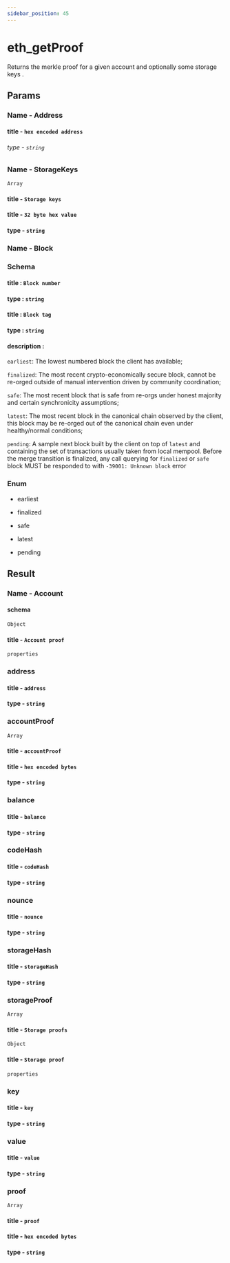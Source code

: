 ```yaml
---
sidebar_position: 45
---
```


# eth_getProof

Returns the merkle proof for a given account and optionally some storage keys .

## Params

### Name - Address  

#### title - `hex encoded address`
###### type - `string`

### Name - StorageKeys
`Array`

#### title - `Storage keys`
#### title - `32 byte hex value`
#### type - `string`

### Name - Block

### Schema

#### title : `Block number`

#### type : `string`

#### title : `Block tag`

#### type : `string`

#### description :

`earliest`: The lowest numbered block the client has available;

`finalized`: The most recent crypto-economically secure block, cannot be re-orged outside of manual intervention driven by community coordination;

`safe`: The most recent block that is safe from re-orgs under honest majority and certain synchronicity assumptions;

`latest`: The most recent block in the canonical chain observed by the client, this block may be re-orged out of the canonical chain even under healthy/normal conditions;

`pending`: A sample next block built by the client on top of `latest` and containing the set of transactions usually taken from local mempool. Before the merge transition is finalized, any call querying for `finalized` or `safe` block MUST be responded to with `-39001: Unknown block` error

### Enum

- earliest

- finalized

- safe

- latest

- pending

## Result 

### Name - Account

#### schema
`Object`
#### title - `Account proof`
`properties`

### address
#### title - `address`
#### type - `string`

### accountProof
`Array`
#### title - `accountProof`
#### title - `hex encoded bytes`
#### type - `string`

### balance
#### title - `balance`
#### type - `string`

### codeHash
#### title - `codeHash`
#### type - `string`

### nounce
#### title - `nounce`
#### type - `string`

### storageHash
#### title - `storageHash`
#### type - `string`

### storageProof
`Array`
#### title - `Storage proofs`
`Object`
#### title - `Storage proof`
`properties`

### key
#### title - `key`
#### type - `string`

### value
#### title - `value`
#### type - `string`

### proof
`Array`
#### title - `proof`
#### title - `hex encoded bytes`
#### type - `string`
